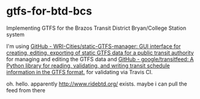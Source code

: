 # gtfs-for-btd-bcs
Implementing GTFS for the Brazos Transit District Bryan/College Station system

I'm using [GitHub - WRI-Cities/static-GTFS-manager: GUI interface for creating, editing, exporting of static GTFS data for a public transit authority](https://github.com/WRI-Cities/static-GTFS-manager)
for managing and editing the GTFS data and  [GitHub - google/transitfeed: A Python library for reading, validating, and writing transit schedule information in the GTFS format.](https://github.com/google/transitfeed) for validating via Travis CI.

oh. hello. apparently http://www.ridebtd.org/ exists. maybe i can pull the feed from there
